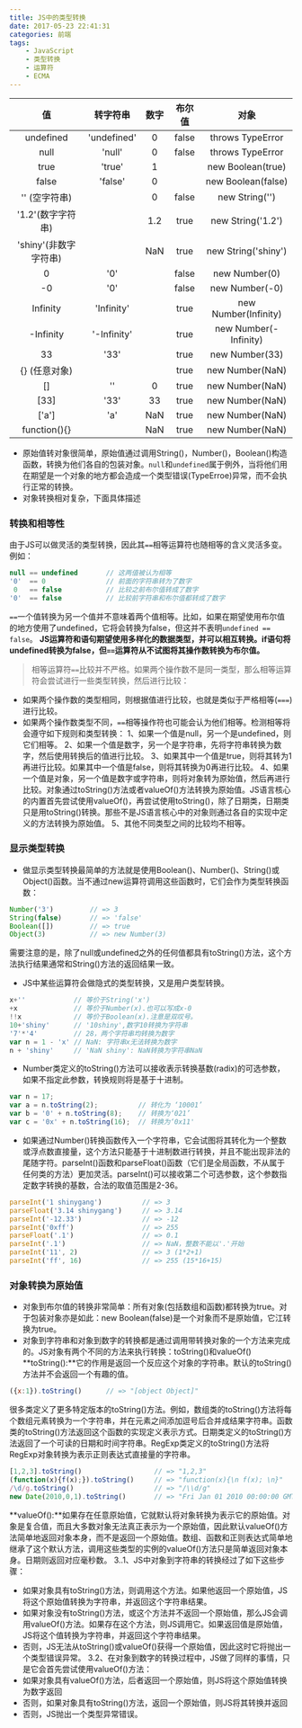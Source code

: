 ```yaml
---
title: JS中的类型转换
date: 2017-05-23 22:41:31
categories: 前端
tags:
    - JavaScript
    - 类型转换
    - 运算符
    - ECMA
---
```


|        值         |   转字符串  | 数字 | 布尔值 |          对象         |
| :---------------: | :---------: | :--: | :----: | :-------------------: |
|     undefined     | 'undefined' |  0   | false  |    throws TypeError   |
|        null       |    'null'   |  0   | false  |    throws TypeError   |
|        true       |    'true'   |      1       ||   new Boolean(true)   |
|       false       |   'false'   |      0       ||   new Boolean(false)  |
|   '' (空字符串)   |             |  0   | false  |     new String('')    |
| '1.2'(数字字符串) |             | 1.2  |  true  |   new String('1.2')   |
|     'shiny'(非数字字符串)      || NaN  |  true  |  new String('shiny')  |
|         0         |     '0'     |      | false  |     new Number(0)     |
|         -0        |     '0'     |      | false  |     new Number(-0)    |
|      Infinity     |  'Infinity' |      |  true  |  new Number(Infinity) |
|     -Infinity     | '-Infinity' |      |  true  | new Number(-Infinity) |
|         33        |     '33'    |      |  true  |     new Number(33)    |
|   {} (任意对象)   |             |      |  true  |    new Number(NaN)    |
|         []        |      ''     |  0   |  true  |    new Number(NaN)    |
|        [33]       |     '33'    |  33  |  true  |    new Number(NaN)    |
|       ['a']       |     'a'     | NaN  |  true  |    new Number(NaN)    |
|    function(){}   |             | NaN  |  true  |    new Number(NaN)    |
- 原始值转对象很简单，原始值通过调用String()，Number()，Boolean()构造函数，转换为他们各自的包装对象。`null`和`undefined`属于例外，当将他们用在期望是一个对象的地方都会造成一个类型错误(TypeErroe)异常，而不会执行正常的转换。
- 对象转换相对复杂，下面具体描述

<!-- more -->

### 转换和相等性
由于JS可以做灵活的类型转换，因此其`==`相等运算符也随相等的含义灵活多变。例如：
```js
null == undefined       // 这两值被认为相等
'0'  == 0               // 前面的字符串转为了数字
 0   == false           // 比较之前布尔值转成了数字
'0'  == false           // 比较前字符串和布尔值都转成了数字
```
`==`一个值转换为另一个值并不意味着两个值相等。比如，如果在期望使用布尔值的地方使用了undefined，它将会转换为false，但这并不表明`undefined == false`。
**JS运算符和语句期望使用多样化的数据类型，并可以相互转换。if语句将undefined转换为false，但`==`运算符从不试图将其操作数转换为布尔值。**
> 相等运算符`==`比较并不严格。如果两个操作数不是同一类型，那么相等运算符会尝试进行一些类型转换，然后进行比较：

- 如果两个操作数的类型相同，则根据值进行比较，也就是类似于严格相等(`===`)进行比较。
- 如果两个操作数类型不同，`==`相等操作符也可能会认为他们相等。检测相等将会遵守如下规则和类型转换：
1、如果一个值是null，另一个是undefined，则它们相等。
2、如果一个值是数字，另一个是字符串，先将字符串转换为数字，然后使用转换后的值进行比较。
3、如果其中一个值是true，则将其转为1再进行比较。如果其中一个值是false，则将其转换为0再进行比较。
4、如果一个值是对象，另一个值是数字或字符串，则将对象转为原始值，然后再进行比较。对象通过toString()方法或者valueOf()方法转换为原始值。JS语言核心的内置首先尝试使用valueOf()，再尝试使用toString()，除了日期类，日期类只是用toString()转换。那些不是JS语言核心中的对象则通过各自的实现中定义的方法转换为原始值。
5、其他不同类型之间的比较均不相等。

### 显示类型转换
- 做显示类型转换最简单的方法就是使用Boolean()、Number()、String()或Object()函数。当不通过new运算符调用这些函数时，它们会作为类型转换函数：
```js
Number('3')         // => 3
String(false)       // => 'false'
Boolean([])         // => true
Object(3)           // => new Number(3)
```
需要注意的是，除了null或undefined之外的任何值都具有toString()方法，这个方法执行结果通常和String()方法的返回结果一致。
- JS中某些运算符会做隐式的类型转换，又是用户类型转换。
```js
x+''            // 等价于String('x')
+x              // 等价于Number(x).也可以写成x-0
!!x             // 等价于Boolean(x).注意是双叹号。
10+'shiny'      // '10shiny',数字10转换为字符串
'7'*'4'         // 28，两个字符串均转换为数字
var n = 1 - 'x' // NaN: 字符串x无法转换为数字
n + 'shiny'     // 'NaN shiny': NaN转换为字符串NaN
```
- Number类定义的toString()方法可以接收表示转换基数(radix)的可选参数，如果不指定此参数，转换规则将是基于十进制。
```js
var n = 17;
var a = n.toString(2);          // 转化为 ‘10001’
var b = '0' + n.toString(8);    // 转换为‘021’
var c = '0x' + n.toString(16);  // 转换为‘0x11'
```
- 如果通过Number()转换函数传入一个字符串，它会试图将其转化为一个整数或浮点数直接量，这个方法只能基于十进制数进行转换，并且不能出现非法的尾随字符。parseInt()函数和parseFloat()函数（它们是全局函数，不从属于任何类的方法）更加灵活。parseInt()可以接收第二个可选参数，这个参数指定数字转换的基数，合法的取值范围是2-36。
```js
parseInt('1 shinygang')          // => 3
parseFloat('3.14 shinygang')     // => 3.14
parseInt('-12.33')               // => -12
parseInt('0xff')                 // => 255
parseFloat('.1')                 // => 0.1
parseInt('.1')                   // => NaN，整数不能以'.'开始
parseInt('11', 2)                // => 3 (1*2+1)
parseInt('ff', 16)               // => 255 (15*16+15)
```

### 对象转换为原始值
- 对象到布尔值的转换非常简单：所有对象(包括数组和函数)都转换为true。对于包装对象亦是如此：new Boolean(false)是一个对象而不是原始值，它江转换为true。
- 对象到字符串和对象到数字的转换都是通过调用带转换对象的一个方法来完成的。JS对象有两个不同的方法来执行转换：toString()和valueOf()
**toString():**它的作用是返回一个反应这个对象的字符串。默认的toString()方法并不会返回一个有趣的值。
```js
({x:1}).toString()      // => "[object Object]"
```
很多类定义了更多特定版本的toString()方法。例如，数组类的toString()方法将每个数组元素转换为一个字符串，并在元素之间添加逗号后合并成结果字符串。函数类的toString()方法返回这个函数的实现定义表示方式。日期类定义的toString()方法返回了一个可读的日期和时间字符串。RegExp类定义的toString()方法将RegExp对象转换为表示正则表达式直接量的字符串。
```js
[1,2,3].toString()                  // => "1,2,3"
(function(x){f(x);}).toString()     // => "function(x){\n f(x); \n}"
/\d/g.toString()                    // => "/\\d/g"
new Date(2010,0,1).toString()       // => "Fri Jan 01 2010 00:00:00 GMT+0800 (CST)"
```
**valueOf():**如果存在任意原始值，它就默认将对象转换为表示它的原始值。对象是复合值，而且大多数对象无法真正表示为一个原始值，因此默认valueOf()方法简单地返回对象本身，而不是返回一个原始值。数组、函数和正则表达式简单地继承了这个默认方法，调用这些类型的实例的valueOf()方法只是简单返回对象本身。日期则返回对应毫秒数。
3..1、JS中对象到字符串的转换经过了如下这些步骤：
* 如果对象具有toString()方法，则调用这个方法。如果他返回一个原始值，JS将这个原始值转换为字符串，并返回这个字符串结果。
* 如果对象没有toString()方法，或这个方法并不返回一个原始值，那么JS会调用valueOf()方法。如果存在这个方法，则JS调用它。如果返回值是原始值，JS将这个值转换为字符串，并返回这个字符串结果。
* 否则，JS无法从toString()或valueOf()获得一个原始值，因此这时它将抛出一个类型错误异常。
3.2、在对象到数字的转换过程中，JS做了同样的事情，只是它会首先尝试使用valueOf()方法：
* 如果对象具有valueOf()方法，后者返回一个原始值，则JS将这个原始值转换为数字返回
* 否则，如果对象具有toString()方法，返回一个原始值，则JS将其转换并返回
* 否则，JS抛出一个类型异常错误。
